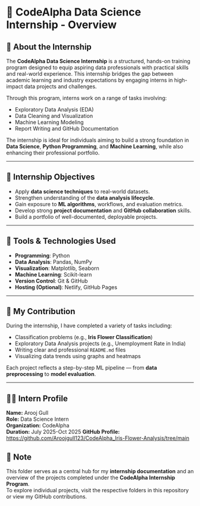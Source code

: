 # 💼 CodeAlpha Data Science Internship - Overview

## 🚀 About the Internship

The **CodeAlpha Data Science Internship** is a structured, hands-on training program designed to equip aspiring data professionals with practical skills and real-world experience. This internship bridges the gap between academic learning and industry expectations by engaging interns in high-impact data projects and challenges.

Through this program, interns work on a range of tasks involving:
- Exploratory Data Analysis (EDA)
- Data Cleaning and Visualization
- Machine Learning Modeling
- Report Writing and GitHub Documentation

The internship is ideal for individuals aiming to build a strong foundation in **Data Science**, **Python Programming**, and **Machine Learning**, while also enhancing their professional portfolio.

---

## 🎯 Internship Objectives

- Apply **data science techniques** to real-world datasets.
- Strengthen understanding of the **data analysis lifecycle**.
- Gain exposure to **ML algorithms**, workflows, and evaluation metrics.
- Develop strong **project documentation** and **GitHub collaboration** skills.
- Build a portfolio of well-documented, deployable projects.

---

## 🧰 Tools & Technologies Used

- **Programming**: Python
- **Data Analysis**: Pandas, NumPy
- **Visualization**: Matplotlib, Seaborn
- **Machine Learning**: Scikit-learn
- **Version Control**: Git & GitHub
- **Hosting (Optional)**: Netlify, GitHub Pages

---

## 📌 My Contribution

During the internship, I have completed a variety of tasks including:
- Classification problems (e.g., **Iris Flower Classification**)
- Exploratory Data Analysis projects (e.g., Unemployment Rate in India)
- Writing clear and professional `README.md` files
- Visualizing data trends using graphs and heatmaps

Each project reflects a step-by-step ML pipeline — from **data preprocessing** to **model evaluation**.

---

## 👩‍💻 Intern Profile

**Name:** Arooj Gull  
**Role:** Data Science Intern  
**Organization:** CodeAlpha  
**Duration:** July 2025-Oct 2025
**GitHub Profile:** https://github.com/Aroojgull123/CodeAlpha_Iris-Flower-Analysis/tree/main

## 📎 Note

This folder serves as a central hub for my **internship documentation** and an overview of the projects completed under the **CodeAlpha Internship Program**.  
To explore individual projects, visit the respective folders in this repository or view my GitHub contributions.

